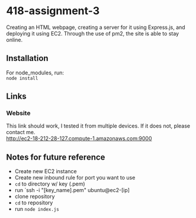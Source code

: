 # 418-assignment-3
Creating an HTML webpage, creating a server for it using Express.js, and deploying it using EC2. Through the use of pm2, the site is able to stay online.
## Installation
For node_modules, run:  
`node install`

## Links
### Website
This link should work, I tested it from multiple devices. If it does not, please contact me.  
http://ec2-18-212-28-127.compute-1.amazonaws.com:9000 


## Notes for future reference
- Create new EC2 instance
- Create new inbound rule for port you want to use 
- `cd` to directory w/ key (.pem)
- run `ssh -i "[key_name].pem" ubuntu@ec2-[ip]
- clone repository
- `cd` to repository
- run `node index.js`
